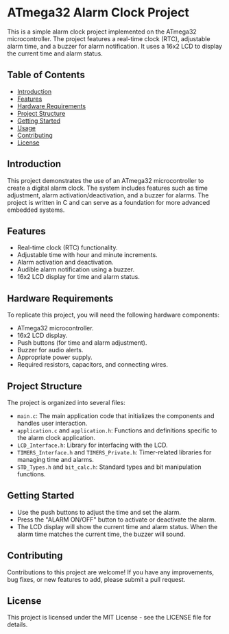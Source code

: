# ATmega32 Alarm Clock Project

This is a simple alarm clock project implemented on the ATmega32 microcontroller. The project features a real-time clock (RTC), adjustable alarm time, and a buzzer for alarm notification. It uses a 16x2 LCD to display the current time and alarm status.

## Table of Contents
- [Introduction](#introduction)
- [Features](#features)
- [Hardware Requirements](#hardware-requirements)
- [Project Structure](#project-structure)
- [Getting Started](#getting-started)
- [Usage](#usage)
- [Contributing](#contributing)
- [License](#license)

## Introduction

This project demonstrates the use of an ATmega32 microcontroller to create a digital alarm clock. The system includes features such as time adjustment, alarm activation/deactivation, and a buzzer for alarms. The project is written in C and can serve as a foundation for more advanced embedded systems.

## Features

- Real-time clock (RTC) functionality.
- Adjustable time with hour and minute increments.
- Alarm activation and deactivation.
- Audible alarm notification using a buzzer.
- 16x2 LCD display for time and alarm status.

## Hardware Requirements

To replicate this project, you will need the following hardware components:

- ATmega32 microcontroller.
- 16x2 LCD display.
- Push buttons (for time and alarm adjustment).
- Buzzer for audio alerts.
- Appropriate power supply.
- Required resistors, capacitors, and connecting wires.

## Project Structure

The project is organized into several files:

- `main.c`: The main application code that initializes the components and handles user interaction.
- `application.c` and `application.h`: Functions and definitions specific to the alarm clock application.
- `LCD_Interface.h`: Library for interfacing with the LCD.
- `TIMERS_Interface.h` and `TIMERS_Private.h`: Timer-related libraries for managing time and alarms.
- `STD_Types.h` and `bit_calc.h`: Standard types and bit manipulation functions.

## Getting Started
- Use the push buttons to adjust the time and set the alarm.
- Press the "ALARM ON/OFF" button to activate or deactivate the alarm.
- The LCD display will show the current time and alarm status.
When the alarm time matches the current time, the buzzer will sound.
## Contributing
Contributions to this project are welcome! If you have any improvements, bug fixes, or new features to add, please submit a pull request.

## License
This project is licensed under the MIT License - see the LICENSE file for details.